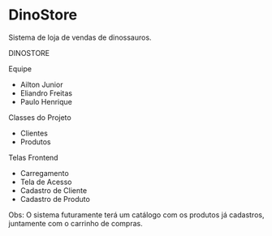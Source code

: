 ﻿# DinoStore
Sistema de loja de vendas de dinossauros.

DINOSTORE

Equipe
- Ailton Junior
- Eliandro Freitas
- Paulo Henrique

Classes do Projeto

 - Clientes
 - Produtos

Telas Frontend

 - Carregamento
 - Tela de Acesso
 - Cadastro de Cliente
 - Cadastro de Produto

Obs:
O sistema futuramente terá um catálogo com os produtos já cadastros, juntamente com o carrinho de compras.


